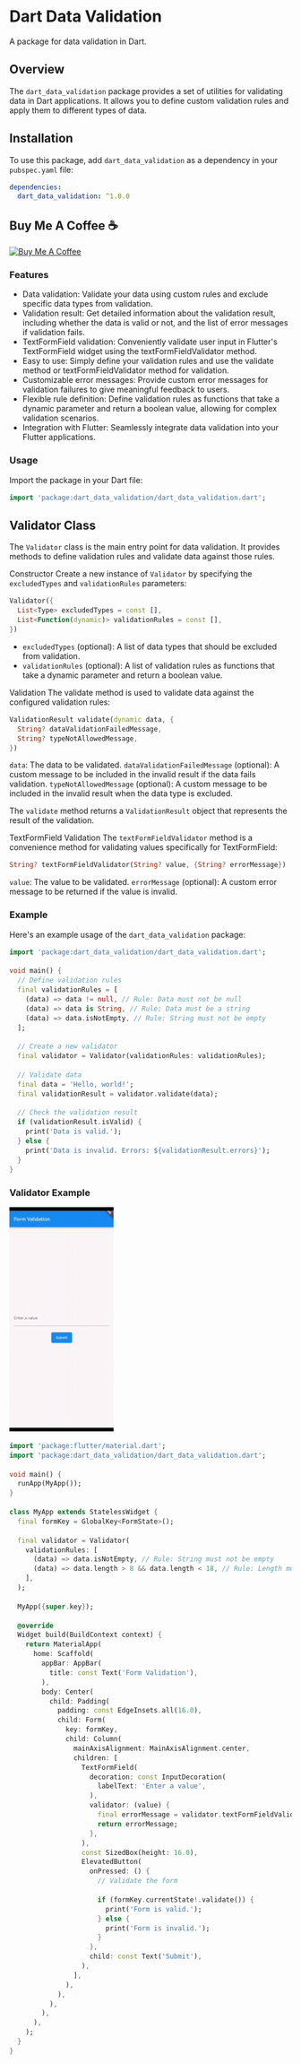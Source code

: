 # Dart Data Validation

A package for data validation in Dart.

## Overview

The `dart_data_validation` package provides a set of utilities for validating data in Dart applications. It allows you to define custom validation rules and apply them to different types of data.

## Installation

To use this package, add `dart_data_validation` as a dependency in your `pubspec.yaml` file:

```yaml
dependencies:
  dart_data_validation: ^1.0.0
```

## Buy Me A Coffee ☕️

<a href="https://www.buymeacoffee.com/altaysakarya" target="_blank"><img src="https://cdn.buymeacoffee.com/buttons/default-orange.png" alt="Buy Me A Coffee" height="41" width="174"></a>

### Features

* Data validation: Validate your data using custom rules and exclude specific data types from validation.
* Validation result: Get detailed information about the validation result, including whether the data is valid or not, and the list of error messages if validation fails.
* TextFormField validation: Conveniently validate user input in Flutter's TextFormField widget using the textFormFieldValidator method.
* Easy to use: Simply define your validation rules and use the validate method or textFormFieldValidator method for validation.
* Customizable error messages: Provide custom error messages for validation failures to give meaningful feedback to users.
* Flexible rule definition: Define validation rules as functions that take a dynamic parameter and return a boolean value, allowing for complex validation scenarios.
* Integration with Flutter: Seamlessly integrate data validation into your Flutter applications.

### Usage

Import the package in your Dart file:

```dart
import 'package:dart_data_validation/dart_data_validation.dart';
```

## Validator Class

The `Validator` class is the main entry point for data validation. It provides methods to define validation rules and validate data against those rules.

Constructor
Create a new instance of `Validator` by specifying the `excludedTypes` and `validationRules` parameters:

```dart
Validator({
  List<Type> excludedTypes = const [],
  List<Function(dynamic)> validationRules = const [],
})
```

* `excludedTypes` (optional): A list of data types that should be excluded from validation.
* `validationRules` (optional): A list of validation rules as functions that take a dynamic parameter and return a boolean value.

Validation
The validate method is used to validate data against the configured validation rules:

```dart
ValidationResult validate(dynamic data, {
  String? dataValidationFailedMessage,
  String? typeNotAllowedMessage,
})
```

`data`: The data to be validated.
`dataValidationFailedMessage` (optional): A custom message to be included in the invalid result if the data fails validation.
`typeNotAllowedMessage` (optional): A custom message to be included in the invalid result when the data type is excluded.

The `validate` method returns a `ValidationResult` object that represents the result of the validation.

TextFormField Validation
The `textFormFieldValidator` method is a convenience method for validating values specifically for TextFormField:

```dart
String? textFormFieldValidator(String? value, {String? errorMessage})
```

`value`: The value to be validated.
`errorMessage` (optional): A custom error message to be returned if the value is invalid.

### Example

Here's an example usage of the `dart_data_validation` package:

```dart
import 'package:dart_data_validation/dart_data_validation.dart';

void main() {
  // Define validation rules
  final validationRules = [
    (data) => data != null, // Rule: Data must not be null
    (data) => data is String, // Rule: Data must be a string
    (data) => data.isNotEmpty, // Rule: String must not be empty
  ];

  // Create a new validator
  final validator = Validator(validationRules: validationRules);

  // Validate data
  final data = 'Hello, world!';
  final validationResult = validator.validate(data);

  // Check the validation result
  if (validationResult.isValid) {
    print('Data is valid.');
  } else {
    print('Data is invalid. Errors: ${validationResult.errors}');
  }
}
```

### Validator Example

<img src="https://raw.githubusercontent.com/altaysakarya/dart_data_validation/abe289e7b6ac9aaaddbcfa05a6f4566d5ed24991/gif_video.gif?raw=true" height="400" alt="Example GIF">


```dart
import 'package:flutter/material.dart';
import 'package:dart_data_validation/dart_data_validation.dart';

void main() {
  runApp(MyApp());
}

class MyApp extends StatelessWidget {
  final formKey = GlobalKey<FormState>();

  final validator = Validator(
    validationRules: [
      (data) => data.isNotEmpty, // Rule: String must not be empty
      (data) => data.length > 8 && data.length < 18, // Rule: Length must be between 8 and 18
    ],
  );

  MyApp({super.key});

  @override
  Widget build(BuildContext context) {
    return MaterialApp(
      home: Scaffold(
        appBar: AppBar(
          title: const Text('Form Validation'),
        ),
        body: Center(
          child: Padding(
            padding: const EdgeInsets.all(16.0),
            child: Form(
              key: formKey,
              child: Column(
                mainAxisAlignment: MainAxisAlignment.center,
                children: [
                  TextFormField(
                    decoration: const InputDecoration(
                      labelText: 'Enter a value',
                    ),
                    validator: (value) {
                      final errorMessage = validator.textFormFieldValidator(value, errorMessage: "Please enter a valid action.\n• Must not be blank\n• 8-18 characters");
                      return errorMessage;
                    },
                  ),
                  const SizedBox(height: 16.0),
                  ElevatedButton(
                    onPressed: () {
                      // Validate the form

                      if (formKey.currentState!.validate()) {
                        print('Form is valid.');
                      } else {
                        print('Form is invalid.');
                      }
                    },
                    child: const Text('Submit'),
                  ),
                ],
              ),
            ),
          ),
        ),
      ),
    );
  }
}
```

